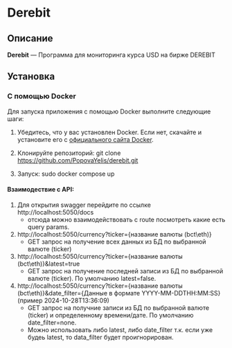 # Derebit


## Описание

**Derebit** — Программа для мониторинга курса USD на бирже DEREBIT

## Установка

### С помощью Docker

Для запуска приложения с помощью Docker выполните следующие шаги:

1. Убедитесь, что у вас установлен Docker. Если нет, скачайте и установите его с [официального сайта Docker](https://www.docker.com/get-started).

2. Клонируйте репозиторий:
   git clone https://github.com/PopovaYelis/derebit.git
3. Запуск:
   sudo docker compose up

#### Взаимодествие с API:
1. Для открытия swagger перейдите по ссылке http://localhost:5050/docs
   - отсюда можно взаимодействовать с route посмотреть какие есть query params.
2. http://localhost:5050/currency?ticker={название валюты (bct\eth)}
   - GET запрос на получение всех данных из БД по выбранной валюте (ticker)
3. http://localhost:5050/currency?ticker={название валюты (bct\eth)}&latest=true
   - GET запрос на получение последней записи из БД по выбранной валюте (ticker). По умолчанию latest=false.
4. http://localhost:5050/currency?ticker={название валюты (bct\eth)}&date_filter={Данные в формате YYYY-MM-DDTHH:MM:SS} (пример 2024-10-28T13:36:09)
   - GET запрос на получние записи из БД по выбранной валюте (ticker) и определенному времени/дате. По умолчанию date_filter=none.
   - Можно использовать либо latest, либо date_filter т.к. если уже будеь latest, то data_filter будет проигнорирован.
   
  
